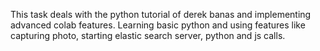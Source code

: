 This task deals with the python tutorial of derek banas and implementing advanced colab features. Learning basic python and using features like capturing photo, starting elastic search server, python and js calls.
